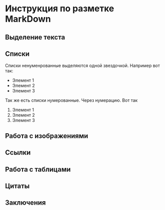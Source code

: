 # Инструкция по разметке MarkDown

## Выделение текста

## Списки

Списки ненуменрованные выделяются одной звездочкой. Например вот так:
* Элемент 1
* Элемент 2
* Элемент 3

Так же есть списки нумерованные. Через нумерацию. Вот так
1. Элемент 1
2. Элемент 2
3. Элемент 3

## Работа с изображениями

## Ссылки

## Работа с таблицами

## Цитаты


## Заключения
